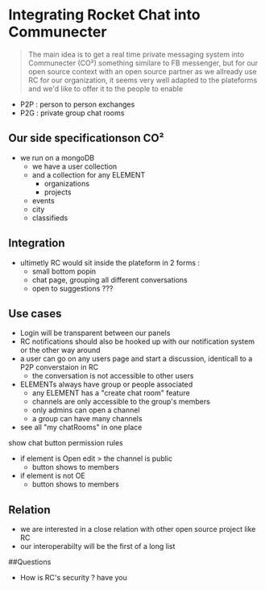 # Integrating Rocket Chat into Communecter  
> The main idea is to get a real time private messaging system into Communecter (CO²)
> something similare to FB messenger, but for our open source context with an open source partner
> as we allready use RC for our organization, it seems very well adapted to the plateforms
> and we'd like to offer it to the people 
> to enable 
- P2P : person to person exchanges 
- P2G : private group chat rooms

## Our side specificationson CO² 
- we run on a mongoDB
	- we have a user collection 
	- and a collection for any ELEMENT
		- organizations 
		- projects 
	- events
	- city 
	- classifieds

## Integration			
- ultimetly RC would sit inside the plateform in 2 forms : 
	- small bottom popin 
	- chat page, grouping all different conversations
	- open to suggestions ???

## Use cases
- Login will be transparent between our panels
- RC notifications should also be hooked up with our notification system or the other way around
- a user can go on any users page and start a discussion, identicall to a P2P converstaion in RC 
	- the conversation is not accessible to other users
- ELEMENTs always have group or people associated 
	- any ELEMENT has a "create chat room" feature 
	- channels are only accessible to the group's members
	- only admins can open a channel 
	- a group can have many channels 
- see all "my chatRooms" in one place

show chat button permission rules
- if element is Open edit > the channel is public 
	+ button shows to members
- if element is not OE 
	+ button shows to members

## Relation 
- we are interested in a close relation with other open source project like RC 
- our interoperabilty will be the first of a long list

##Questions 
- How is RC's security ? have you 

